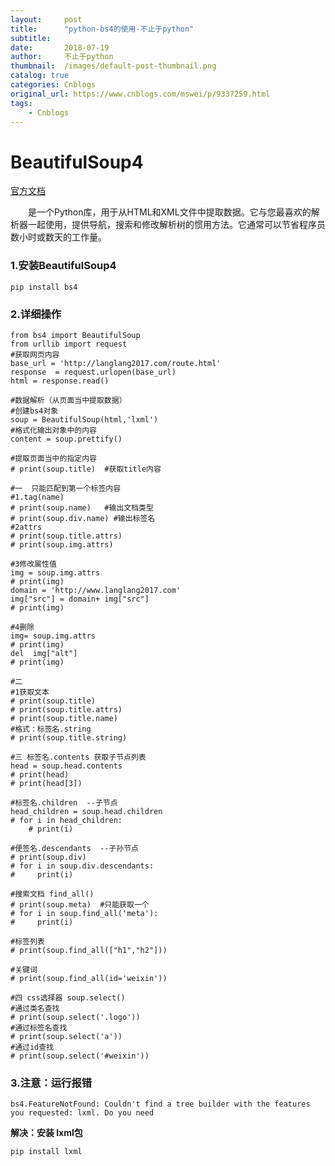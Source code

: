 ```yaml
---
layout:     post
title:      "python-bs4的使用-不止于python"
subtitle:   
date:       2018-07-19
author:     不止于python
thumbnail:  /images/default-post-thumbnail.png
catalog: true
categories: Cnblogs
original_url: https://www.cnblogs.com/mswei/p/9337259.html
tags:
    - Cnblogs
---
```


# BeautifulSoup4

[官方文档](https://www.crummy.com/software/BeautifulSoup/bs4/doc/index.zh.html#find-all "bs4官网文档")

　　是一个Python库，用于从HTML和XML文件中提取数据。它与您最喜欢的解析器一起使用，提供导航，搜索和修改解析树的惯用方法。它通常可以节省程序员数小时或数天的工作量。

### 1.安装BeautifulSoup4

```
pip install bs4
```

### 2.详细操作

```
from bs4 import BeautifulSoup
from urllib import request
#获取网页内容
base_url = 'http://langlang2017.com/route.html'
response  = request.urlopen(base_url)
html = response.read()

#数据解析（从页面当中提取数据）
#创建bs4对象
soup = BeautifulSoup(html,'lxml')
#格式化输出对象中的内容
content = soup.prettify()

#提取页面当中的指定内容
# print(soup.title)  #获取title内容

#一  只能匹配到第一个标签内容
#1.tag(name)
# print(soup.name)   #输出文档类型
# print(soup.div.name) #输出标签名
#2attrs
# print(soup.title.attrs)
# print(soup.img.attrs)

#3修改属性值
img = soup.img.attrs
# print(img)
domain = 'http://www.langlang2017.com'
img["src"] = domain+ img["src"]
# print(img)

#4删除
img= soup.img.attrs
# print(img)
del  img["alt"]
# print(img)

#二
#1获取文本
# print(soup.title)
# print(soup.title.attrs)
# print(soup.title.name)
#格式：标签名.string
# print(soup.title.string)

#三 标签名.contents 获取子节点列表
head = soup.head.contents
# print(head)
# print(head[3])

#标签名.children  --子节点
head_children = soup.head.children
# for i in head_children:
    # print(i)

#便签名.descendants  --子孙节点
# print(soup.div)
# for i in soup.div.descendants:
#     print(i)

#搜索文档 find_all()
# print(soup.meta)  #只能获取一个
# for i in soup.find_all('meta'):
#     print(i)

#标签列表
# print(soup.find_all(["h1","h2"]))

#关键词
# print(soup.find_all(id='weixin'))

#四 css选择器 soup.select()
#通过类名查找
# print(soup.select('.logo'))
#通过标签名查找
# print(soup.select('a'))
#通过id查找
# print(soup.select('#weixin'))
```

### 3.注意：运行报错

```
bs4.FeatureNotFound: Couldn't find a tree builder with the features you requested: lxml. Do you need 
```

**解决：安装 lxml包**

```
pip install lxml
```